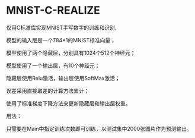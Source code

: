 # MNIST-C-REALIZE

仅用C标准库实现MNIST手写数字的训练和识别.

模型的输入层是一个784*1的MNIST标准向量；

模型使用了两个隐藏层，分别具有1024个512个神经元；

模型使用了一个输出层，有10个神经元；

隐藏层使用Relu激活，输出层使用SoftMax激活；

误差采用直接取差的计算方法累计；

使用了标准梯度下降方法来更新隐藏层和输出层权重。

用法：

只需要在Main中指定训练次数即可训练，以测试集中2000张图片作为预测输出。
